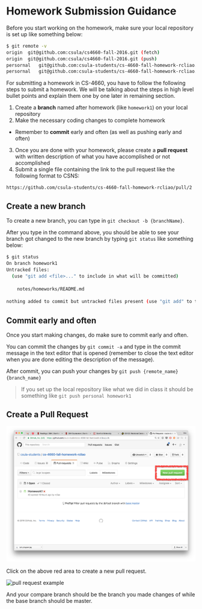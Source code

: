 # Homework Submission Guidance

Before you start working on the homework, make sure your local repository is set
up like something below:

```sh
$ git remote -v
origin	git@github.com:csula/cs4660-fall-2016.git (fetch)
origin	git@github.com:csula/cs4660-fall-2016.git (push)
persornal	git@github.com:csula-students/cs-4660-fall-homework-rcliao.git (fetch)
persornal	git@github.com:csula-students/cs-4660-fall-homework-rcliao.git (push)
```

For submitting a homework in CS-4660, you have to follow the following steps to
submit a homework. We will be talking about the steps in high level bullet points
and explain them one by one later in remaining section.

1. Create a **branch** named after homework (like `homework1`) on your local repository
2. Make the necessary coding changes to complete homework
  * Remember to **commit** early and often (as well as pushing early and often)
3. Once you are done with your homework, please create a **pull request** with written
description of what you have accomplished or not accomplished
4. Submit a single file containing the link to the pull request like the following format to CSNS:  
```
https://github.com/csula-students/cs-4660-fall-homework-rcliao/pull/2
```

## Create a new branch

To create a new branch, you can type in `git checkout -b {branchName}`.

After you type in the command above, you should be able to see your branch got
changed to the new branch by typing `git status` like something below:

```sh
$ git status
On branch homework1
Untracked files:
  (use "git add <file>..." to include in what will be committed)

	notes/homeworks/README.md

nothing added to commit but untracked files present (use "git add" to track)
```

## Commit early and often

Once you start making changes, do make sure to commit early and often.

You can commit the changes by `git commit -a` and type in the commit message
in the text editor that is opened (remember to close the text editor when you are
done editing the description of the message).

After commit, you can push your changes by `git push {remote_name} {branch_name}`

> If you set up the local repository like what we did in class it should be something
like `git push personal homework1`

## Create a Pull Request

![pull request example](imgs/pull-request-example.png)

Click on the above red area to create a new pull request.

![pull request example](imgs/spull-request-example-2.png)

And your compare branch should be the branch you made changes of while the base
branch should be master.
